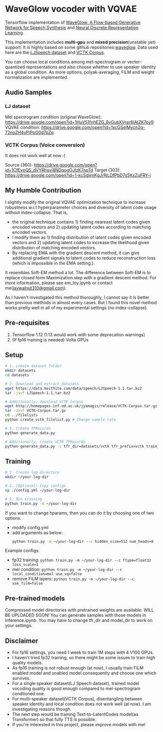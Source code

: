 # WaveGlow vocoder with VQVAE

Tensorflow implementation of [WaveGlow: A Flow-based Generative Network for Speech Synthesis](https://arxiv.org/abs/1811.00002)
and [Neural Discrete Representation Learning](https://arxiv.org/abs/1711.00937).

This implementation includes **multi-gpu** and **mixed precision**(unstable yet) support.
It is highly based on some github repositories:[waveglow](https://github.com/NVIDIA/waveglow).
Data used here are the [LJSpeech dataset](https://keithito.com/LJ-Speech-Dataset/) and [VCTK Corpus](https://homepages.inf.ed.ac.uk/jyamagis/page3/page58/page58.html).

You can choose local conditions among mel-spectrogram or vector-quantized representations and also choose whether to use speaker identity as a global condition.
As more options, polyak-averaging, FiLM and weight normalization are implemented.


## Audio Samples
### LJ dataset
Mel spectrogram condition (original WaveGlow): https://drive.google.com/open?id=1HuV51fnhEZG_6vGubXVrer6lAtZK7py9
VQVAE condition: https://drive.google.com/open?id=1xcGSelMycn2g-72noZH4vPiPpG0d7pZq

### VCTK Corpus (Voice conversion)
It does not work well at now :(

Source (360): https://drive.google.com/open?id=1CfEvnQS_dVYRhsvj8NDqogOJlzK7npTd
Target (303): https://drive.google.com/open?id=1-kcSglimKgJrRjLDfPbD7s5KxZuFRY-i


## My Humble Contribution
I slightly modify the original VQVAE optimization technique to increase robustness w.r.t hyperparameter choices and diversity of latent code usage without index-collapse.
That is,
- the original technique contains 1) finding neareast latent codes given encoded vectors and 2) updating latent codes according to matching encoded vectors.
- I modify them as 1) finding distribution of latent codes given encoded vectors and 2) updating latent codes to increase the likelihood given distribution of matching encoded vectors.
- By replacing EMA with the gradient descent method, it can give additional gradient signals to latent codes to reduce reconstruction loss (which is impossible in the EMA setting.).

It resembles Soft-EM method a lot. The difference between Soft-EM is to replace closed form Maximization step with a gradient descent method.
For more information, please see em_toy.ipynb or contact me(jaywalnut310@gmail.com).

As I haven't investigated this method thoroughly, I cannot say it is better than previous methods in almost every cases.
But I found this novel method works pretty well in all of my experimental settings (no index-collapse).


## Pre-requisites
1. Tensorflow 1.12 (1.13 would work with some deprecation warnings)
2. (If fp16 training is needed) Volta GPUs


## Setup
```sh
# 1. create dataset folder
mkdir datasets
cd datasets

# 2. Download and extract datasets
wget https://data.keithito.com/data/speech/LJSpeech-1.1.tar.bz2
tar -jxvf LJSpeech-1.1.tar.bz2

# Additionally, download VCTK Corpus
wget http://homepages.inf.ed.ac.uk/jyamagis/release/VCTK-Corpus.tar.gz
tar -zxvf VCTK-Corpus.tar.gz
cd ../filelists
python create_vctk_filelist.py # Change sample rate

# 3. Create TFRecords
python generate_data.py

# Additionally, create VCTK TFRecords
python generate_data.py -c tfr_dir=datasets/vctk tfr_prefix=vctk train_files=filelists/vctk_sid_audio_text_train_filelist.txt eval_files=filelists/vctk_sid_audio_text_eval_filelist.txt
```


## Training
```sh
# 1. Create log directory
mkdir ~/your-log-dir

# 2. (Optional) Copy configs
cp ./config.yml ~/your-log-dir

# 3. Run training
python train.py -m ~/your-log-dir
```

If you want to change hparams, then you can do it by choosing one of two options.
* modify config.yml
* add arguments as below:
  ```sh
  python train.py -m ~/your-log-dir --c hidden_size=512 num_heads=8
  ```

Example configs:
- fp32 training: `python train.py -m ~/your-log-dir --c ftype=float32 loss_scale=1`
- mel condition: `python train.py -m ~/your-log-dir --c local_condition=mel use_vq=false`
- remove FiLM layers: `python train.py -m ~/your-log-dir --c use_film=false`


## Pre-trained models
Compressed model directories with pretrained weights are available: WILL BE UPLOADED SOON!
You can generate samples with those models in inference.ipynb.
You may have to change tfr_dir and model_dir to work on your settings.


## Disclaimer
- For fp16 settings, you need 1 week to train 1M steps with 4 V100 GPUs.
- I haven't tried fp32 training, so there might be some issues to train high quality models.
- As fp16 training is not robust enough (at now), I usually train FiLM enabled model and unabled model consequently and choose one which survives.
- For a single speaker dataset(LJ Speech dataset), trained model vocoding quality is good enough compared to mel-spectrogram condtioned one.
- For multi-speaker dataset(VCTK Corpus), disentangling between speaker identity and local condition does not work well (at now). I am investigating reasons though.
- The next step would be training Text-to-LatentCodes model(as Transformer) so that fully TTS is possible.
- If you're interested in this project, please improve models with me!
